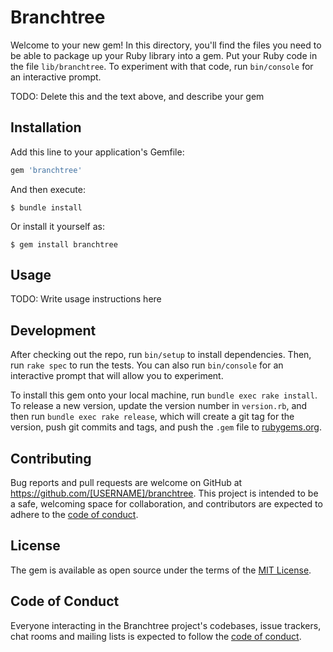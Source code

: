 # Branchtree

Welcome to your new gem! In this directory, you'll find the files you need to be able to package up your Ruby library into a gem. Put your Ruby code in the file `lib/branchtree`. To experiment with that code, run `bin/console` for an interactive prompt.

TODO: Delete this and the text above, and describe your gem

## Installation

Add this line to your application's Gemfile:

```ruby
gem 'branchtree'
```

And then execute:

    $ bundle install

Or install it yourself as:

    $ gem install branchtree

## Usage

TODO: Write usage instructions here

## Development

After checking out the repo, run `bin/setup` to install dependencies. Then, run `rake spec` to run the tests. You can also run `bin/console` for an interactive prompt that will allow you to experiment.

To install this gem onto your local machine, run `bundle exec rake install`. To release a new version, update the version number in `version.rb`, and then run `bundle exec rake release`, which will create a git tag for the version, push git commits and tags, and push the `.gem` file to [rubygems.org](https://rubygems.org).

## Contributing

Bug reports and pull requests are welcome on GitHub at https://github.com/[USERNAME]/branchtree. This project is intended to be a safe, welcoming space for collaboration, and contributors are expected to adhere to the [code of conduct](https://github.com/[USERNAME]/branchtree/blob/master/CODE_OF_CONDUCT.md).


## License

The gem is available as open source under the terms of the [MIT License](https://opensource.org/licenses/MIT).

## Code of Conduct

Everyone interacting in the Branchtree project's codebases, issue trackers, chat rooms and mailing lists is expected to follow the [code of conduct](https://github.com/[USERNAME]/branchtree/blob/master/CODE_OF_CONDUCT.md).
